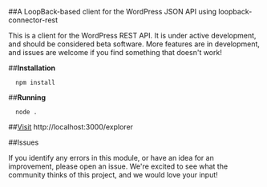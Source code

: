 ##A LoopBack-based client for the WordPress JSON API using loopback-connector-rest


This is a client for the WordPress REST API. It is under active development, and should be considered beta software. More features are in development, and issues are welcome if you find something that doesn't work!

##**Installation**

      npm install
      

##**Running**

      node .
      
##[Visit](http://localhost:3000/explorer)    http://localhost:3000/explorer


##Issues

If you identify any errors in this module, or have an idea for an improvement, please open an issue. We're excited to see what the community thinks of this project, and we would love your input!
